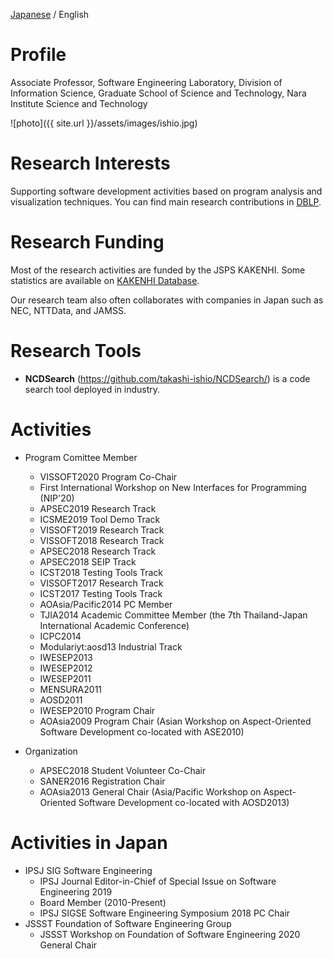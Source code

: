 [Japanese](index.html) / English

# Profile

Associate Professor, Software Engineering Laboratory, Division of Information Science, Graduate School of Science and Technology, Nara Institute Science and Technology

![photo]({{ site.url }}/assets/images/ishio.jpg)

# Research Interests

Supporting software development activities based on program analysis and visualization techniques.
You can find main research contributions in [DBLP](https://dblp.org/pers/hd/i/Ishio:Takashi).

# Research Funding

Most of the research activities are funded by the JSPS KAKENHI.
Some statistics are available on [KAKENHI Database](https://nrid.nii.ac.jp/en/nrid/1000060452413/).

Our research team also often collaborates with companies in Japan such as NEC, NTTData, and JAMSS.


# Research Tools

 - **NCDSearch** (<https://github.com/takashi-ishio/NCDSearch/>) is a code search tool deployed in industry.


# Activities

 - Program Comittee Member
   - VISSOFT2020 Program Co-Chair
   - First International Workshop on New Interfaces for Programming (NIP'20)
   - APSEC2019 Research Track
   - ICSME2019 Tool Demo Track 
   - VISSOFT2019 Research Track
   - VISSOFT2018 Research Track
   - APSEC2018 Research Track
   - APSEC2018 SEIP Track
   - ICST2018 Testing Tools Track
   - VISSOFT2017 Research Track
   - ICST2017 Testing Tools Track
   - AOAsia/Pacific2014 PC Member
   - TJIA2014 Academic Committee Member (the 7th Thailand-Japan International Academic Conference)
   - ICPC2014
   - Modulariyt:aosd13 Industrial Track
   - IWESEP2013
   - IWESEP2012
   - IWESEP2011
   - MENSURA2011
   - AOSD2011
   - IWESEP2010 Program Chair
   - AOAsia2009 Program Chair (Asian Workshop on Aspect-Oriented Software Development co-located with ASE2010)

 - Organization
   - APSEC2018 Student Volunteer Co-Chair
   - SANER2016 Registration Chair
   - AOAsia2013 General Chair (Asia/Pacific Workshop on Aspect-Oriented Software Development co-located with AOSD2013)

# Activities in Japan

 - IPSJ SIG Software Engineering
   - IPSJ Journal Editor-in-Chief of Special Issue on Software Engineering 2019
   - Board Member (2010-Present)
   - IPSJ SIGSE Software Engineering Symposium 2018 PC Chair
 - JSSST Foundation of Software Engineering Group
   - JSSST Workshop on Foundation of Software Engineering 2020 General Chair


